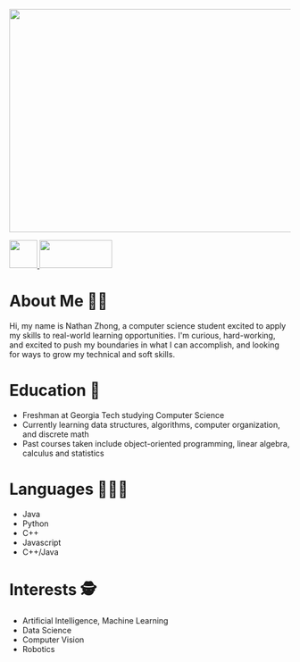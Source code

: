 <p align="left">
          <img width="2000" height="400" src="https://user-images.githubusercontent.com/69808907/132270022-e61a6f19-2397-4ad6-8e1b-82aeb4cb6059.png">
 </p>

<a href = "www.linkedin.com/in/nathan-zhong">
          <img width = 50 height = 50 src = "https://play-lh.googleusercontent.com/kMofEFLjobZy_bCuaiDogzBcUT-dz3BBbOrIEjJ-hqOabjK8ieuevGe6wlTD15QzOqw">
<a href = "https://www.kaggle.com/nzhongahtan">
          <img width = 130 height = 50 src = "https://upload.wikimedia.org/wikipedia/commons/7/7c/Kaggle_logo.png">
          </a>
          
          
# About Me 🙋‍♂️
Hi, my name is Nathan Zhong, a computer science student excited to apply my skills to real-world learning opportunities. I'm curious, hard-working, and excited to push my boundaries in what I can accomplish, and looking for ways to grow my technical and soft skills.

# Education 🏫
- Freshman at Georgia Tech studying Computer Science
- Currently learning data structures, algorithms, computer organization, and discrete math
- Past courses taken include object-oriented programming, linear algebra, calculus and statistics

# Languages 👩🏻‍💻
- Java
- Python
- C++
- Javascript
- C++/Java
          
# Interests 🕵️
- Artificial Intelligence, Machine Learning 
- Data Science
- Computer Vision
- Robotics
